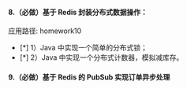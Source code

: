 #### 8.（必做）基于 Redis 封装分布式数据操作： 
应用路径:  homework10  

- [*] 1）Java 中实现一个简单的分布式锁；
- [*] 2）Java 中实现一个分布式计数器，模拟减库存。

#### 9.（必做）基于 Redis 的 PubSub 实现订单异步处理


